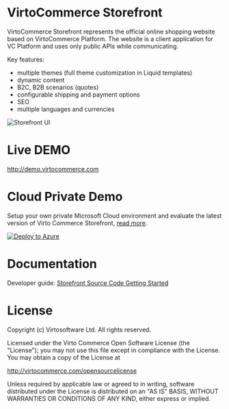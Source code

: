 # VirtoCommerce Storefront
VirtoCommerce Storefront represents the official online shopping website based on VirtoCommerce Platform. The website is a client application for VC Platform and uses only public APIs while communicating.

Key features:
* multiple themes (full theme customization in Liquid templates)
* dynamic content
* B2C, B2B scenarios (quotes)
* configurable shipping and payment options
* SEO
* multiple languages and currencies

![Storefront UI](https://cloud.githubusercontent.com/assets/5801549/15822429/682f32d8-2bfe-11e6-9ddf-562b400afeb1.png)

# Live DEMO
http://demo.virtocommerce.com

# Cloud Private Demo
Setup your own private Microsoft Cloud environment and evaluate the latest version of Virto Commerce Storefront, <a href="http://docs.virtocommerce.com/x/VwAqAQ" target="_blank">read more</a>.

<a href="https://azuredeploy.net/" target="_blank">
  <img alt="Deploy to Azure" src="http://azuredeploy.net/deploybutton.png"/>
</a>


# Documentation
Developer guide: <a href="http://docs.virtocommerce.com/x/TQAqAQ" target="_blank">Storefront Source Code Getting Started</a>

# License
Copyright (c) Virtosoftware Ltd.  All rights reserved.

Licensed under the Virto Commerce Open Software License (the "License"); you
may not use this file except in compliance with the License. You may
obtain a copy of the License at

http://virtocommerce.com/opensourcelicense

Unless required by applicable law or agreed to in writing, software
distributed under the License is distributed on an "AS IS" BASIS,
WITHOUT WARRANTIES OR CONDITIONS OF ANY KIND, either express or
implied.
